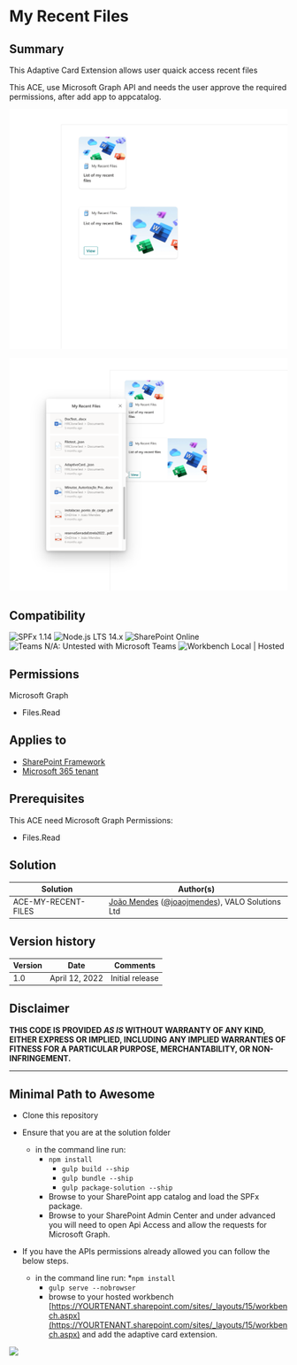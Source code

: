 # My Recent Files

## Summary

This Adaptive Card Extension allows user quaick access recent files

This ACE, use Microsoft Graph API and needs the user approve the required permissions, after add app to appcatalog.

![ace-my-recent-files](./src/assets/my-recent-files01.png)

![ace-my-recent-files](./src/assets/my-recent-files02.png)

## Compatibility

![SPFx 1.14](https://img.shields.io/badge/SPFx-1.13.1-green.svg)
![Node.js LTS 14.x](https://img.shields.io/badge/Node.js-LTS%2014.x-green.svg)
![SharePoint Online](https://img.shields.io/badge/SharePoint-Online-yellow.svg)
![Teams N/A: Untested with Microsoft Teams](https://img.shields.io/badge/Teams-N%2FA-lightgrey.svg "Untested with Microsoft Teams")
![Workbench Local | Hosted](https://img.shields.io/badge/Workbench-Local%20%7C%20Hosted-green.svg)

## Permissions

Microsoft Graph

- Files.Read
 

## Applies to

- [SharePoint Framework](https://docs.microsoft.com/sharepoint/dev/spfx/sharepoint-framework-overview)
- [Microsoft 365 tenant](https://docs.microsoft.com/sharepoint/dev/spfx/set-up-your-development-environment)

## Prerequisites

This ACE need Microsoft Graph Permissions:

- Files.Read

## Solution

| Solution             | Author(s)                                                                                                      |
| -------------------- | -------------------------------------------------------------------------------------------------------------- |
| ACE-MY-RECENT-FILES | [João Mendes](https://github.com/joaojmendes) ([@joaojmendes](https://twitter.com/joaojmendes)), VALO Solutions Ltd |

## Version history

| Version | Date              | Comments        |
| ------- | ----------------- | --------------- |
| 1.0     | April 12, 2022 | Initial release |

## Disclaimer

**THIS CODE IS PROVIDED *AS IS* WITHOUT WARRANTY OF ANY KIND, EITHER EXPRESS OR IMPLIED, INCLUDING ANY IMPLIED WARRANTIES OF FITNESS FOR A PARTICULAR PURPOSE, MERCHANTABILITY, OR NON-INFRINGEMENT.**

---

## Minimal Path to Awesome

- Clone this repository
- Ensure that you are at the solution folder

  - in the command line run:
    - `npm install`
      - `gulp build --ship`
      - `gulp bundle --ship`
      - `gulp package-solution --ship`
    - Browse to your SharePoint app catalog and load the SPFx package.
    - Browse to your SharePoint Admin Center and under advanced you will need to open Api Access and allow the requests for Microsoft Graph.
- If you have the APIs permissions already allowed you can follow the below steps.

  - in the command line run:
    *`npm install`
    * `gulp serve --nobrowser`
    - browse to your hosted workbench [https://YOURTENANT.sharepoint.com/sites/_layouts/15/workbench.aspx](https://YOURTENANT.sharepoint.com/sites/_layouts/15/workbench.aspx) and add the adaptive card extension.

<img src="https://telemetry.sharepointpnp.com/sp-dev-fx-aces/samples/PrimaryTextCard-My-Notifications" />
